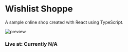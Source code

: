 # Wishlist Shoppe

A sample online shop created with React using TypeScript.

<img src='./preview.png' alt='preview'>

### Live at: Currently N/A
